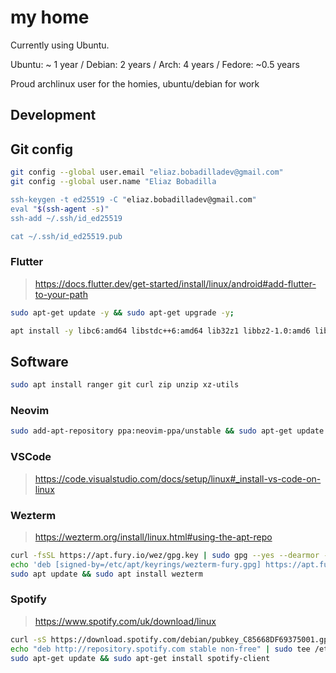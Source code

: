# my home

Currently using Ubuntu.

Ubuntu: ~ 1 year / Debian: 2 years / Arch: 4 years / Fedore: ~0.5 years

Proud archlinux user for the homies, ubuntu/debian for work

## Development

## Git config

```sh
git config --global user.email "eliaz.bobadilladev@gmail.com"
git config --global user.name "Eliaz Bobadilla

ssh-keygen -t ed25519 -C "eliaz.bobadilladev@gmail.com"
eval "$(ssh-agent -s)"
ssh-add ~/.ssh/id_ed25519

cat ~/.ssh/id_ed25519.pub
```

### Flutter

> https://docs.flutter.dev/get-started/install/linux/android#add-flutter-to-your-path

```sh
sudo apt-get update -y && sudo apt-get upgrade -y;

apt install -y libc6:amd64 libstdc++6:amd64 lib32z1 libbz2-1.0:amd6 libgtk-3-dev ninja-build cmake clang  libglu1-mesa;
```

## Software

```sh
sudo apt install ranger git curl zip unzip xz-utils
```

### Neovim

```sh
sudo add-apt-repository ppa:neovim-ppa/unstable && sudo apt-get update && sudo apt-get install neovim
```

### VSCode

> https://code.visualstudio.com/docs/setup/linux#_install-vs-code-on-linux

### Wezterm

> https://wezterm.org/install/linux.html#using-the-apt-repo

```sh
curl -fsSL https://apt.fury.io/wez/gpg.key | sudo gpg --yes --dearmor -o /etc/apt/keyrings/wezterm-fury.gpg
echo 'deb [signed-by=/etc/apt/keyrings/wezterm-fury.gpg] https://apt.fury.io/wez/ * *' | sudo tee /etc/apt/sources.list.d/wezterm.list
sudo apt update && sudo apt install wezterm
```

### Spotify

> https://www.spotify.com/uk/download/linux

```sh
curl -sS https://download.spotify.com/debian/pubkey_C85668DF69375001.gpg | sudo gpg --dearmor --yes -o /etc/apt/trusted.gpg.d/spotify.gpg
echo "deb http://repository.spotify.com stable non-free" | sudo tee /etc/apt/sources.list.d/spotify.list
sudo apt-get update && sudo apt-get install spotify-client
```
